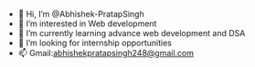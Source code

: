 - 👋 Hi, I’m @Abhishek-PratapSingh
- 👀 I’m interested in Web development
- 🌱 I’m currently learning advance web development and DSA
- 💞️ I’m looking for internship opportunities
- 📫 Gmail:abhishekpratapsingh248@gmail.com

<!---
Abhishek-PratapSingh/Abhishek-PratapSingh is a ✨ special ✨ repository because its `README.md` (this file) appears on your GitHub profile.
You can click the Preview link to take a look at your changes.
--->
